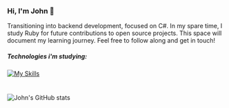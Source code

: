 ### Hi, I'm John 👻

Transitioning into backend development, focused on C#. In my spare time, I study Ruby for future contributions to open source projects. This space will document my learning journey. Feel free to follow along and get in touch!


##### Technologies i'm studying:
[![My Skills](https://skillicons.dev/icons?i=js,typescript,angular,cs,ruby)](https://skillicons.dev)

#
![John's GitHub stats](https://github-readme-stats.vercel.app/api?username=john5ouza&show_icons=true&theme=dracula)


